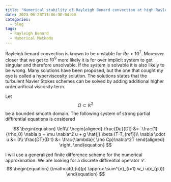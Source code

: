 ```yaml
---
title: "Numerical stability of Rayleigh Benard convection at high Rayleigh numbers"
date: 2023-06-28T15:06:30-04:00
categories:
  - blog
tags:
  - Rayleigh Benard
  - Numerical Methods
---
```



Rayleigh benard convection is known to be unstable for $Ra > 10^7$. Moreover closer that we get to $10^9$ more likely it is for over implicit system to get singular and therefore unsolvable. If the system is solvable it is also likely to be wrong. Many solutions have been proposed, but the one that cought my eye is called a hyperviscosity solution. The solutions states that the turbulent Navier Stokes schemes can be solved by adding additional higher order arificial viscosity term.

Let $$\Omega \subset \mathbb{R}^2$$ be a bounded smooth domain. The following system of strong partial diffirential equations is cosidered

$$
\begin{equation}
\left\{ \begin{aligned} 
  \frac{Du}{Dt} &= -\frac{1}{\rho_0} \nabla p +  \mu \nabla^2 u + g \hat{j} \beta (T-T_{ref})\\
 \nabla \cdot u &= 0\\
 \frac{DT}{D t} &= \frac{\lambda}{ \rho Cp}\nabla^2T
\end{aligned} \right.
\end{equation}
$$

I will use a generalized finite difference scheme for the numerical approximation. We are looking for a discrete diffirential operator $\mathcal{L}$.
$$
\begin{equation}
  (\mathcal{L}u)(p) \approx \sum^{n}_{i=1} w_i u(x_{p,i})
\end{equation}
$$